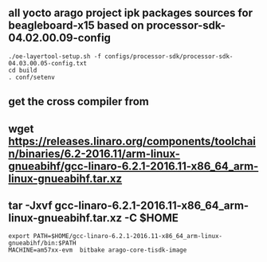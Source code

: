 
## all yocto arago project ipk packages sources for beagleboard-x15 based on processor-sdk-04.02.00.09-config

	./oe-layertool-setup.sh -f configs/processor-sdk/processor-sdk-04.03.00.05-config.txt
	cd build
	. conf/setenv
## get the cross compiler from 
## wget https://releases.linaro.org/components/toolchain/binaries/6.2-2016.11/arm-linux-gnueabihf/gcc-linaro-6.2.1-2016.11-x86_64_arm-linux-gnueabihf.tar.xz
## tar -Jxvf gcc-linaro-6.2.1-2016.11-x86_64_arm-linux-gnueabihf.tar.xz -C $HOME

	export PATH=$HOME/gcc-linaro-6.2.1-2016.11-x86_64_arm-linux-gnueabihf/bin:$PATH
	MACHINE=am57xx-evm  bitbake arago-core-tisdk-image


